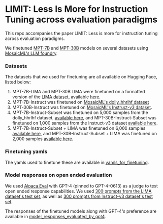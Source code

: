 # LIMIT: Less Is More for Instruction Tuning across evaluation paradigms

This repo accompanies the paper LIMIT: Less is more for instruction tuning across evaluation paradigms. 

We finetuned [MPT-7B](https://huggingface.co/mosaicml/mpt-7b) and [MPT-30B](https://huggingface.co/mosaicml/mpt-7b) models on several datasets using [MosaicML's LLM foundry](https://github.com/mosaicml/llm-foundry). 

### Datasets
The datasets that we used for finetuning are all available on Hugging Face, listed below:
1. MPT-7B-LIMA and MPT-30B LIMA were finetuned on a formatted version of the [LIMA dataset](https://huggingface.co/datasets/GAIR/lima), available [here](https://huggingface.co/datasets/aditijha/processed_lima).
2. MPT-7B-Instruct was finetuned on [MosaicML's dolly_hhrlhf dataset](https://huggingface.co/datasets/mosaicml/dolly_hhrlhf)
3. MPT-30B-Instruct was finetuned on [MosaicML's Instruct-v3 dataset](https://huggingface.co/datasets/mosaicml/instruct-v3).
4. MPT-7B-Instruct-Subset was finetuned on 5,000 samples from the dolly_hhrlhf dataset, [available here]([https://huggingface.co/datasets/mosaicml/instruct-v3](https://huggingface.co/datasets/aditijha/instruct_v1_5k)https://huggingface.co/datasets/aditijha/instruct_v1_5k), and MPT-30B-Instruct-Subset was finetuned on 1,000 samples from the Instruct-v3 dataset [available here](https://huggingface.co/datasets/aditijha/instruct_v3_subset).
5. MPT-7B-Instruct-Subset + LIMA was finetuned on 6,000 samples [available here](https://huggingface.co/datasets/aditijha/instruct_v1_5k_and_lima), and MPT-30B-Instruct-Subset + LIMA was finetuned on 2,000 samples [available here](https://huggingface.co/datasets/aditijha/instruct_control_and_lima).

### Finetuning yamls
The yamls used to finetune these are available in [yamls_for_finetuning](yamls_for_finetuning).  

### Model responses on open ended evaluation
We used [Alpaca Eval](https://github.com/tatsu-lab/stanford_alpaca) with GPT-4  (pinned to GPT-4-0613) as a judge to test open ended response capabilities. We used [300 prompts from the LIMA dataset's test set](model_responses_evaluated_by_gpt4/test_prompts/lima_test_prompts.txt), as well as [300 prompts from Instruct-v3 dataset's test set](model_responses_evaluated_by_gpt4/test_prompts/instructv3_test_prompts.txt). 

The responses of the finetuned models along with GPT-4's preference are available in [model_responses_evaluated_by_gpt4](model_responses_evaluated_by_gpt4).

